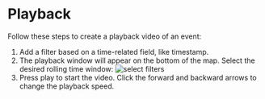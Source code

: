 # Playback

Follow these steps to create a playback video of an event:
1. Add a filter based on a time-related field, like timestamp. 
2. The playback window will appear on the bottom of the map. Select the desired rolling time window:
![select filters](https://d1a3f4spazzrp4.cloudfront.net/kepler.gl/documentation/image23.png "select filters")
3. Press play to start the video. Click the forward and backward arrows to change the playback speed. 
